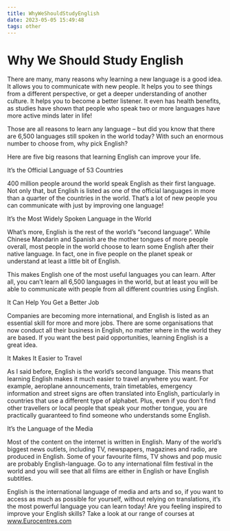 ```yaml
---
title: WhyWeShouldStudyEnglish
date: 2023-05-05 15:49:48
tags: other
---
```



# Why We Should Study English

There are many, many reasons why learning a new language is a good idea. It allows you to communicate with new people. It helps you to see things from a different perspective, or get a deeper understanding of another culture. It helps you to become a better listener. It even has health benefits, as studies have shown that people who speak two or more languages have more active minds later in life!

Those are all reasons to learn any language – but did you know that there are 6,500 languages still spoken in the world today? With such an enormous number to choose from, why pick English?

Here are five big reasons that learning English can improve your life.

It’s the Official Language of 53 Countries
 
<!--more-->
400 million people around the world speak English as their first language. Not only that, but English is listed as one of the official languages in more than a quarter of the countries in the world. That’s a lot of new people you can communicate with just by improving one language!

 

It’s the Most Widely Spoken Language in the World
 

What’s more, English is the rest of the world’s “second language”. While Chinese Mandarin and Spanish are the mother tongues of more people overall, most people in the world choose to learn some English after their native language. In fact, one in five people on the planet speak or understand at least a little bit of English.

This makes English one of the most useful languages you can learn. After all, you can’t learn all 6,500 languages in the world, but at least you will be able to communicate with people from all different countries using English.

 

It Can Help You Get a Better Job
 

Companies are becoming more international, and English is listed as an essential skill for more and more jobs. There are some organisations that now conduct all their business in English, no matter where in the world they are based. If you want the best paid opportunities, learning English is a great idea.


It Makes It Easier to Travel
 

As I said before, English is the world’s second language. This means that learning English makes it much easier to travel anywhere you want. For example, aeroplane announcements, train timetables, emergency information and street signs are often translated into English, particularly in countries that use a different type of alphabet. Plus, even if you don’t find other travellers or local people that speak your mother tongue, you are practically guaranteed to find someone who understands some English.

 

It’s the Language of the Media
 

Most of the content on the internet is written in English. Many of the world’s biggest news outlets, including TV, newspapers, magazines and radio, are produced in English. Some of your favourite films, TV shows and pop music are probably English-language. Go to any international film festival in the world and you will see that all films are either in English or have English subtitles.

English is the international language of media and arts and so, if you want to access as much as possible for yourself, without relying on translations, it’s the most powerful language you can learn today!
Are you feeling inspired to improve your English skills? Take a look at our range of courses at www.Eurocentres.com